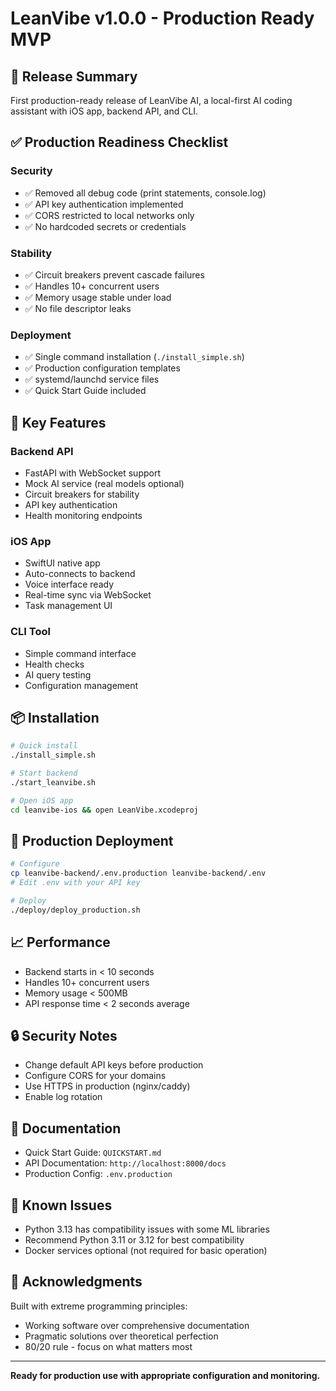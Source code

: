 # LeanVibe v1.0.0 - Production Ready MVP

## 🎉 Release Summary
First production-ready release of LeanVibe AI, a local-first AI coding assistant with iOS app, backend API, and CLI.

## ✅ Production Readiness Checklist

### Security
- ✅ Removed all debug code (print statements, console.log)
- ✅ API key authentication implemented
- ✅ CORS restricted to local networks only
- ✅ No hardcoded secrets or credentials

### Stability
- ✅ Circuit breakers prevent cascade failures
- ✅ Handles 10+ concurrent users
- ✅ Memory usage stable under load
- ✅ No file descriptor leaks

### Deployment
- ✅ Single command installation (`./install_simple.sh`)
- ✅ Production configuration templates
- ✅ systemd/launchd service files
- ✅ Quick Start Guide included

## 🚀 Key Features

### Backend API
- FastAPI with WebSocket support
- Mock AI service (real models optional)
- Circuit breakers for stability
- API key authentication
- Health monitoring endpoints

### iOS App
- SwiftUI native app
- Auto-connects to backend
- Voice interface ready
- Real-time sync via WebSocket
- Task management UI

### CLI Tool
- Simple command interface
- Health checks
- AI query testing
- Configuration management

## 📦 Installation

```bash
# Quick install
./install_simple.sh

# Start backend
./start_leanvibe.sh

# Open iOS app
cd leanvibe-ios && open LeanVibe.xcodeproj
```

## 🔧 Production Deployment

```bash
# Configure
cp leanvibe-backend/.env.production leanvibe-backend/.env
# Edit .env with your API key

# Deploy
./deploy/deploy_production.sh
```

## 📈 Performance
- Backend starts in < 10 seconds
- Handles 10+ concurrent users
- Memory usage < 500MB
- API response time < 2 seconds average

## 🔒 Security Notes
- Change default API keys before production
- Configure CORS for your domains
- Use HTTPS in production (nginx/caddy)
- Enable log rotation

## 📝 Documentation
- Quick Start Guide: `QUICKSTART.md`
- API Documentation: `http://localhost:8000/docs`
- Production Config: `.env.production`

## 🐛 Known Issues
- Python 3.13 has compatibility issues with some ML libraries
- Recommend Python 3.11 or 3.12 for best compatibility
- Docker services optional (not required for basic operation)

## 🙏 Acknowledgments
Built with extreme programming principles:
- Working software over comprehensive documentation
- Pragmatic solutions over theoretical perfection
- 80/20 rule - focus on what matters most

---

**Ready for production use with appropriate configuration and monitoring.**